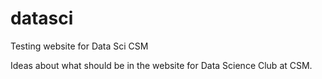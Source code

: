 # datasci
Testing website for Data Sci CSM

Ideas about what should be in the website for Data Science Club at CSM.

